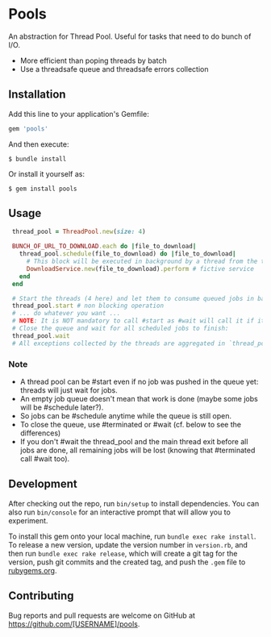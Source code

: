 # Pools

 An abstraction for Thread Pool. Useful for tasks that need to do bunch of I/O.
 - More efficient than poping threads by batch
 - Use a threadsafe queue and threadsafe errors collection

## Installation

Add this line to your application's Gemfile:

```ruby
gem 'pools'
```

And then execute:

    $ bundle install

Or install it yourself as:

    $ gem install pools

## Usage

``` ruby
 thread_pool = ThreadPool.new(size: 4)

 BUNCH_OF_URL_TO_DOWNLOAD.each do |file_to_download|
   thread_pool.schedule(file_to_download) do |file_to_download|
     # This block will be executed in background by a thread from the thread_pool
     DownloadService.new(file_to_download).perform # fictive service
   end
 end

 # Start the threads (4 here) and let them to consume queued jobs in background:
 thread_pool.start # non blocking operation
 # ... do whatever you want ...
 # NOTE: It is NOT mandatory to call #start as #wait will call it if it was not already called.
 # Close the queue and wait for all scheduled jobs to finish:
 thread_pool.wait
 # All exceptions collected by the threads are aggregated in `thread_pool.errors`
 ```

 ### Note
 
 - A thread pool can be #start even if no job was pushed in the queue yet: threads will just wait for jobs.
 - An empty job queue doesn't mean that work is done (maybe some jobs will be #schedule later?).
 - So jobs can be #schedule anytime while the queue is still open.
 - To close the queue, use #terminated or #wait (cf. below to see the differences)
 - If you don't #wait the thread_pool and the main thread exit before all jobs are done, all remaining jobs will be lost (knowing that #terminated call #wait too).

## Development

After checking out the repo, run `bin/setup` to install dependencies. You can also run `bin/console` for an interactive prompt that will allow you to experiment.

To install this gem onto your local machine, run `bundle exec rake install`. To release a new version, update the version number in `version.rb`, and then run `bundle exec rake release`, which will create a git tag for the version, push git commits and the created tag, and push the `.gem` file to [rubygems.org](https://rubygems.org).

## Contributing

Bug reports and pull requests are welcome on GitHub at https://github.com/[USERNAME]/pools.
